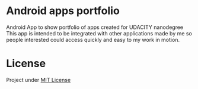 # Android apps portfolio
Android App to show portfolio of apps created for UDACITY nanodegree
This app is intended to be integrated with other applications made by me so people interested could access quickly and easy to my work in motion.
# License
Project under [MIT License](https://opensource.org/licenses/MIT)
